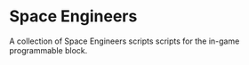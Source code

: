# Space Engineers
A collection of Space Engineers scripts scripts for the in-game programmable block.
